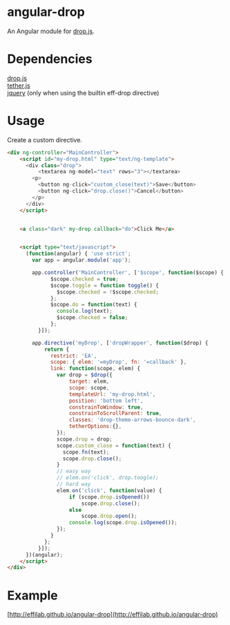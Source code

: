 # angular-drop
An Angular module for [drop.js](http://github.hubspot.com/drop/docs/welcome/).

# Dependencies
[drop.js](http://github.hubspot.com/drop/docs/welcome/)  
[tether.js](http://github.hubspot.com/tether/)  
[jquery](http://jquery.com/) (only when using the builtin eff-drop directive)

# Usage

Create a custom directive.  

```html
<div ng-controller="MainController">
    <script id="my-drop.html" type="text/ng-template">
      <div class="drop">
          <textarea ng-model="text" rows="3"></textarea>
        <p>
          <button ng-click="custom_close(text)">Save</button>
          <button ng-click="drop.close()">Cancel</button>
        </p>
      </div>
    </script>


    <a class="dark" my-drop callback="do">Click Me</a>


    <script type="text/javascript">
      (function(angular) { 'use strict';
        var app = angular.module('app');

        app.controller('MainController', ['$scope', function($scope) {
              $scope.checked = true;
              $scope.toggle = function toggle() {
                $scope.checked = !$scope.checked;
              };
              $scope.do = function(text) {
                console.log(text);
                $scope.checked = false;
              };
          }]);

        app.directive('myDrop', ['dropWrapper', function($drop) {
            return {
              restrict: 'EA',
              scope: { elem: '=myDrop', fn: '=callback' },
              link: function(scope, elem) {
                var drop = $drop({
                    target: elem,
                    scope: scope,
                    templateUrl: 'my-drop.html',
                    position: 'bottom left',
                    constrainToWindow: true,
                    constrainToScrollParent: true,
                    classes: 'drop-theme-arrows-bounce-dark',
                    tetherOptions:{},
                });
                scope.drop = drop;
                scope.custom_close = function(text) {
                  scope.fn(text);
                  scope.drop.close();
                }
                // easy way
                // elem.on('click', drop.toogle);
                // hard way
                elem.on('click', function(value) {
                    if (scope.drop.isOpened())
                        scope.drop.close();
                    else
                        scope.drop.open();
                    console.log(scope.drop.isOpened());
                });
              }
            };
          }]);
      })(angular);
    </script>
</div>
```

# Example

[http://effilab.github.io/angular-drop](http://effilab.github.io/angular-drop)
